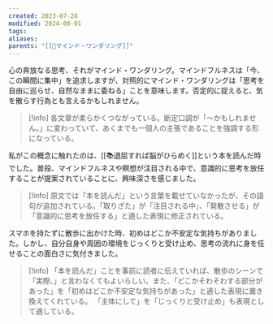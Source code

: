 ```yaml
---
created: 2023-07-28
modified: 2024-08-01
tags: 
aliases: 
parents: "[[📝マインド・ワンダリング]]"
---
```

心の奔放なる思考、それがマインド・ワンダリング。マインドフルネスは「今、この瞬間に集中」を追求しますが、対照的にマインド・ワンダリングは「思考を自由に巡らせ、自然なままに委ねる」ことを意味します。否定的に捉えると、気を散らす行為とも言えるかもしれません。

>[!info]
>各文章が柔らかくつながっている。断定口調が「～かもしれません。」に変わっていて、あくまでも一個人の主張であることを強調する形になっている。

私がこの概念に触れたのは、[[📚退屈すれば脳がひらめく]]という本を読んだ時でした。普段、マインドフルネスや瞑想が注目される中で、意識的に思考を放任することが提案されていることに、興味深さを感じました。

>[!info]
>原文では「本を読んだ」という言葉を載せていなかったが、その語句が追加されている。「取りざた」が「注目される中」、「発散させる」が「意識的に思考を放任する」と適した表現に修正されている。

スマホを持たずに散歩に出かけた時、初めはどこか不安定な気持ちがありました。しかし、自分自身や周囲の環境をじっくりと受け止め、思考の流れに身を任せることの面白さに気付きました。

>[!info]
>「本を読んだ」ことを事前に読者に伝えていれば、散歩のシーンで「実際、」と言わなくてもよいらしい。また、「どこかそわそわする部分があった」を「初めはどこか不安定な気持ちがあった」と適した表現に置き換えてくれている。
>「主体にして」を「じっくりと受け止め」も表現として適している。